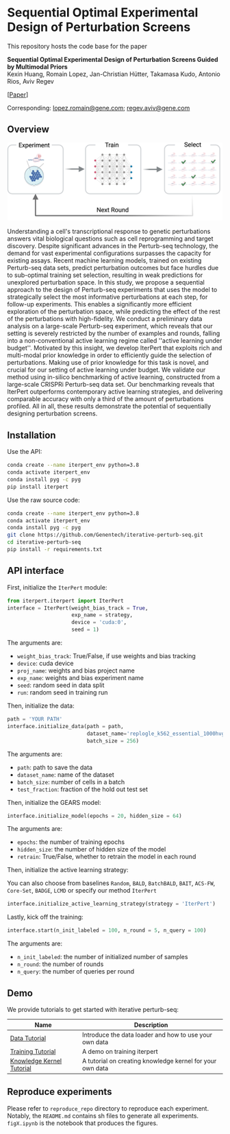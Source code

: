 # Sequential Optimal Experimental Design of Perturbation Screens

This repository hosts the code base for the paper

**Sequential Optimal Experimental Design of Perturbation Screens Guided by Multimodal Priors**\
Kexin Huang, Romain Lopez, Jan-Christian Hütter, Takamasa Kudo, Antonio Rios, Aviv Regev

[[Paper](https://www.biorxiv.org/content/10.1101/2023.12.12.571389v1)]

Corresponding: lopez.romain@gene.com; regev.aviv@gene.com

## Overview

<p align="center"><img src="https://github.com/Genentech/iterative-perturb-seq/blob/master/img/illustration.png" alt="logo" width="800px" /></p>

Understanding a cell's transcriptional response to genetic perturbations answers vital biological questions such as cell reprogramming and target discovery. Despite significant advances in the Perturb-seq technology, the demand for vast experimental configurations surpasses the capacity for existing assays. Recent machine learning models, trained on existing Perturb-seq data sets, predict perturbation outcomes but face hurdles due to sub-optimal training set selection, resulting in weak predictions for unexplored perturbation space. In this study, we propose a sequential approach to the design of Perturb-seq experiments that uses the model to strategically select the most informative perturbations at each step, for follow-up experiments. This enables a significantly more efficient exploration of the perturbation space, while predicting the effect of the rest of the perturbations with high-fidelity. We conduct a preliminary data analysis on a large-scale Perturb-seq experiment, which reveals that our setting is severely restricted by the number of examples and rounds, falling into a non-conventional active learning regime called ''active learning under budget''. Motivated by this insight, we develop IterPert that exploits rich and multi-modal prior knowledge in order to efficiently guide the selection of perturbations. Making use of prior knowledge for this task is novel, and crucial for our setting of active learning under budget. We validate our method using in-silico benchmarking of active learning, constructed from a large-scale CRISPRi Perturb-seq data set. Our benchmarking reveals that IterPert outperforms contemporary active learning strategies, and delivering comparable accuracy with only a third of the amount of perturbations profiled. All in all, these results demonstrate the potential of sequentially designing perturbation screens.



## Installation

Use the API:

```bash
conda create --name iterpert_env python=3.8
conda activate iterpert_env
conda install pyg -c pyg
pip install iterpert
```

Use the raw source code:

```bash
conda create --name iterpert_env python=3.8
conda activate iterpert_env
conda install pyg -c pyg
git clone https://github.com/Genentech/iterative-perturb-seq.git
cd iterative-perturb-seq
pip install -r requirements.txt
```

## API interface

First, initialize the `IterPert` module:

```python
from iterpert.iterpert import IterPert
interface = IterPert(weight_bias_track = True, 
                     exp_name = strategy,
                     device = 'cuda:0', 
                     seed = 1)
```

The arguments are:

- `weight_bias_track`: True/False, if use weights and bias tracking
- `device`: cuda device
- `proj_name`: weights and bias project name
- `exp_name`: weights and bias experiment name
- `seed`: random seed in data split
- `run`: random seed in training run

Then, initialize the data:

```python
path = 'YOUR PATH'
interface.initialize_data(path = path,
                          dataset_name='replogle_k562_essential_1000hvg',
                          batch_size = 256)
```

The arguments are:

- `path`: path to save the data
- `dataset_name`: name of the dataset
- `batch_size`: number of cells in a batch
- `test_fraction`: fraction of the hold out test set

Then, initialize the GEARS model:

```python
interface.initialize_model(epochs = 20, hidden_size = 64)
```

The arguments are:

- `epochs`: the number of training epochs
- `hidden_size`: the number of hidden size of the model
- `retrain`: True/False, whether to retrain the model in each round


Then, initialize the active learning strategy:

You can also choose from baselines `Random`, `BALD`, `BatchBALD`, `BAIT`, `ACS-FW`, `Core-Set`, `BADGE`, `LCMD` or specify our method `IterPert`

```python
interface.initialize_active_learning_strategy(strategy = 'IterPert')
```

Lastly, kick off the training:

```python
interface.start(n_init_labeled = 100, n_round = 5, n_query = 100)
```

The arguments are:

- `n_init_labeled`: the number of initialized number of samples
- `n_round`: the number of rounds
- `n_query`: the number of queries per round



## Demo

We provide  tutorials to get started with iterative perturb-seq:

| Name  | Description                                             |
|-------|---------------------------------------------------------|
| [Data Tutorial](demo/data_tutorial.ipynb)   | Introduce the data loader and how to use your own data |
| [Training Tutorial](demo/train_tutorial.ipynb)   | A demo on training iterpert |
| [Knowledge Kernel Tutorial](demo/knowledge_kernels_process.ipynb)   | A tutorial on creating knowledge kernel for your own data |


## Reproduce experiments

Please refer to `reproduce_repo` directory to reproduce each experiment. Notably, the `README.md` contains sh files to generate all experiments. `figX.ipynb` is the notebook that produces the figures. 
